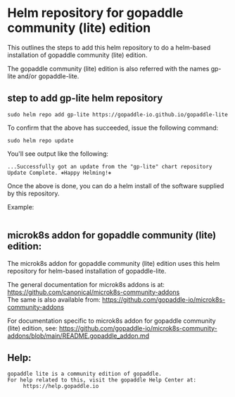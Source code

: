 # Helm repository for gopaddle community (lite) edition

This outlines the steps to add this helm repository to do a helm-based
installation of gopaddle community (lite) edition.

The gopaddle community (lite) edition is also referred with the names
gp-lite and/or gopaddle-lite.

## step to add gp-lite helm repository
```
sudo helm repo add gp-lite https://gopaddle-io.github.io/gopaddle-lite
```

To confirm that the above has succeeded, issue the following command:
```
sudo helm repo update
```

You'll see output like the following:
```
...Successfully got an update from the "gp-lite" chart repository
Update Complete. ⎈Happy Helming!⎈
```

Once the above is done, you can do a helm install of the software supplied
by this repository.

Example:
```
```

## microk8s addon for gopaddle community (lite) edition:

The microk8s addon for gopaddle community (lite) edition uses this helm
repository for helm-based installation of gopaddle-lite.

The general documentation for microk8s addons is at:
https://github.com/canonical/microk8s-community-addons  
The same is also available from:
https://github.com/gopaddle-io/microk8s-community-addons
  
For documentation specific to microk8s addon for gopaddle community (lite)
edition, see:
https://github.com/gopaddle-io/microk8s-community-addons/blob/main/README.gopaddle_addon.md

## Help:

```
gopaddle lite is a community edition of gopaddle.
For help related to this, visit the gopaddle Help Center at:
     https://help.gopaddle.io
```
